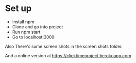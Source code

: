 # Set up
- Install npm
- Clone and go into project
- Run npm start
- Go to localhost:3000

Also There's some screen shots in the screen shots folder. 

And a online version at https://clicktimeproject.herokuapp.com
